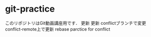 # git-practice
このリポジトリはGit動画講座用です．
更新
更新
conflictブランチで変更
conflict-remote上で更新
rebase parctice for conflict
